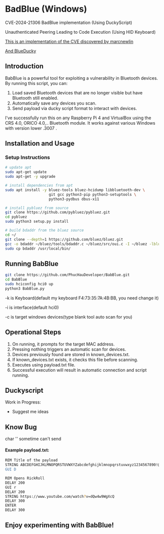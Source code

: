 # BadBlue (Windows)


CVE-2024-21306 BadBlue implementation (Using DuckyScript)

Unauthenticated Peering Leading to Code Execution (Using HID Keyboard)

[This is an implementation of the CVE discovered by marcnewlin](https://github.com/marcnewlin/hi_my_name_is_keyboard)

[And BlueDucky](https://github.com/pentestfunctions/BlueDucky)

## Introduction
BabBlue is a powerful tool for exploiting a vulnerability in Bluetooth devices. By running this script, you can:

1. Load saved Bluetooth devices that are no longer visible but have Bluetooth still enabled.
2. Automatically save any devices you scan.
3. Send payload via ducky script format to interact with devices.

I've successfully run this on any Raspberry Pi 4 and VirtualBox using the CRS 4.0, ORICO 4.0,.. Bluetooth module. It works against various Windows with version lower .3007 .

## Installation and Usage

### Setup Instructions

```bash
# update apt
sudo apt-get update
sudo apt-get -y upgrade

# install dependencies from apt
sudo apt install -y bluez-tools bluez-hcidump libbluetooth-dev \
                    git gcc python3-pip python3-setuptools \
                    python3-pydbus dbus-x11

# install pybluez from source
git clone https://github.com/pybluez/pybluez.git
cd pybluez
sudo python3 setup.py install

# build bdaddr from the bluez source
cd ~/
git clone --depth=1 https://github.com/bluez/bluez.git
gcc -o bdaddr ~/bluez/tools/bdaddr.c ~/bluez/src/oui.c -I ~/bluez -lbluetooth
sudo cp bdaddr /usr/local/bin/
```

## Running BabBlue
```bash
git clone https://github.com/PhucHauDeveloper/BabBlue.git
cd BabBlue
sudo hciconfig hci0 up
python3 BabBlue.py
```
-k is Keyboard(default my keyboard F4:73:35:7A:4B:BB, you need change it)

-i is interface(default hci0)

-c is target windows devices(type blank tool auto scan for you)

## Operational Steps
1. On running, it prompts for the target MAC address.
2. Pressing nothing triggers an automatic scan for devices.
3. Devices previously found are stored in known_devices.txt.
4. If known_devices.txt exists, it checks this file before scanning.
5. Executes using payload.txt file.
6. Successful execution will result in automatic connection and script running.

## Duckyscript
Work in Progress:
- Suggest me ideas

## Know Bug
char '\' sometime can't send


#### Example payload.txt:
```bash
REM Title of the payload
STRING ABCDEFGHIJKLMNOPQRSTUVWXYZabcdefghijklmnopqrstuvwxyz1234567890!@#$%^&*()_-=+\|[{]};:'",<.>/?
GUI D
```

```bash
REM Opens RickRoll
DELAY 200
GUI r
DELAY 200
STRING https://www.youtube.com/watch?v=dQw4w9WgXcQ
DELAY 300
ENTER
DELAY 300
```

## Enjoy experimenting with BabBlue!








